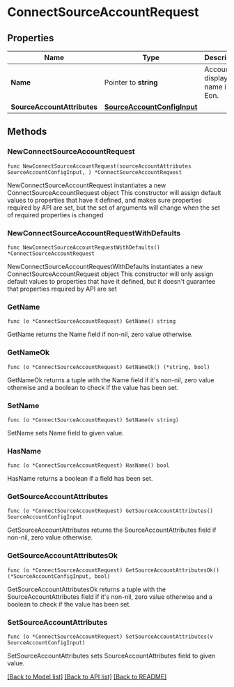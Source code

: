 # ConnectSourceAccountRequest

## Properties

Name | Type | Description | Notes
------------ | ------------- | ------------- | -------------
**Name** | Pointer to **string** | Account display name in Eon. | [optional] 
**SourceAccountAttributes** | [**SourceAccountConfigInput**](SourceAccountConfigInput.md) |  | 

## Methods

### NewConnectSourceAccountRequest

`func NewConnectSourceAccountRequest(sourceAccountAttributes SourceAccountConfigInput, ) *ConnectSourceAccountRequest`

NewConnectSourceAccountRequest instantiates a new ConnectSourceAccountRequest object
This constructor will assign default values to properties that have it defined,
and makes sure properties required by API are set, but the set of arguments
will change when the set of required properties is changed

### NewConnectSourceAccountRequestWithDefaults

`func NewConnectSourceAccountRequestWithDefaults() *ConnectSourceAccountRequest`

NewConnectSourceAccountRequestWithDefaults instantiates a new ConnectSourceAccountRequest object
This constructor will only assign default values to properties that have it defined,
but it doesn't guarantee that properties required by API are set

### GetName

`func (o *ConnectSourceAccountRequest) GetName() string`

GetName returns the Name field if non-nil, zero value otherwise.

### GetNameOk

`func (o *ConnectSourceAccountRequest) GetNameOk() (*string, bool)`

GetNameOk returns a tuple with the Name field if it's non-nil, zero value otherwise
and a boolean to check if the value has been set.

### SetName

`func (o *ConnectSourceAccountRequest) SetName(v string)`

SetName sets Name field to given value.

### HasName

`func (o *ConnectSourceAccountRequest) HasName() bool`

HasName returns a boolean if a field has been set.

### GetSourceAccountAttributes

`func (o *ConnectSourceAccountRequest) GetSourceAccountAttributes() SourceAccountConfigInput`

GetSourceAccountAttributes returns the SourceAccountAttributes field if non-nil, zero value otherwise.

### GetSourceAccountAttributesOk

`func (o *ConnectSourceAccountRequest) GetSourceAccountAttributesOk() (*SourceAccountConfigInput, bool)`

GetSourceAccountAttributesOk returns a tuple with the SourceAccountAttributes field if it's non-nil, zero value otherwise
and a boolean to check if the value has been set.

### SetSourceAccountAttributes

`func (o *ConnectSourceAccountRequest) SetSourceAccountAttributes(v SourceAccountConfigInput)`

SetSourceAccountAttributes sets SourceAccountAttributes field to given value.



[[Back to Model list]](../README.md#documentation-for-models) [[Back to API list]](../README.md#documentation-for-api-endpoints) [[Back to README]](../README.md)


